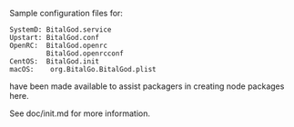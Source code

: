 Sample configuration files for:
```
SystemD: BitalGod.service
Upstart: BitalGod.conf
OpenRC:  BitalGod.openrc
         BitalGod.openrcconf
CentOS:  BitalGod.init
macOS:    org.BitalGo.BitalGod.plist
```
have been made available to assist packagers in creating node packages here.

See doc/init.md for more information.
